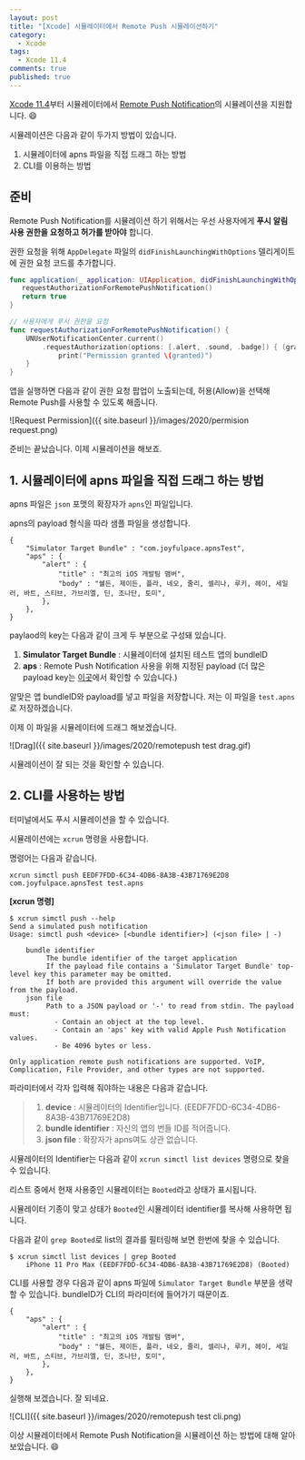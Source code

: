 ```yaml
---
layout: post
title: "[Xcode] 시뮬레이터에서 Remote Push 시뮬레이션하기"
category: 
  - Xcode
tags: 
  - Xcode 11.4
comments: true
published: true
---
```


[Xcode 11.4](https://developer.apple.com/documentation/xcode_release_notes/xcode_11_4_beta_release_notes)부터  시뮬레이터에서 [Remote Push Notification](https://developer.apple.com/library/archive/documentation/NetworkingInternet/Conceptual/RemoteNotificationsPG/APNSOverview.html#//apple_ref/doc/uid/TP40008194-CH8-SW1)의 시뮬레이션을 지원합니다. 😄

시뮬레이션은 다음과 같이 두가지 방법이 있습니다.

1. 시뮬레이터에 apns 파일을 직접 드래그 하는 방법
2. CLI를 이용하는 방법

## 준비

Remote Push Notification를 시뮬레이션 하기 위해서는 우선 사용자에게 **푸시 알림 사용 권한을 요청하고 허가를 받아야** 합니다.

권한 요청을 위해 `AppDelegate` 파일의 `didFinishLaunchingWithOptions` 델리게이트에 권한 요청 코드를 추가합니다.

```swift
func application(_ application: UIApplication, didFinishLaunchingWithOptions launchOptions: [UIApplication.LaunchOptionsKey: Any]?) -> Bool {
   requestAuthorizationForRemotePushNotification()
   return true
}

// 사용자에게 푸시 권한을 요청
func requestAuthorizationForRemotePushNotification() {
    UNUserNotificationCenter.current()
        .requestAuthorization(options: [.alert, .sound, .badge]) { (granted, error) in
            print("Permission granted \(granted)")
    }
}
```

앱을 실행하면 다음과 같이 권한 요청 팝업이 노출되는데, 허용(Allow)을 선택해 Remote Push를 사용할 수 있도록 해줍니다.

![Request Permission]({{ site.baseurl }}/images/2020/permision request.png)

준비는 끝났습니다. 이제 시뮬레이션을 해보죠.

## 1. 시뮬레이터에 apns 파일을 직접 드래그 하는 방법

apns 파일은 `json` 포맷의 확장자가  `apns`인 파일입니다.

apns의 payload 형식을 따라 샘플 파일을 생성합니다. 

```
{
    "Simulator Target Bundle" : "com.joyfulpace.apnsTest",
    "aps" : {
        "alert" : {
            "title" : "최고의 iOS 개발팀 맴버",
            "body" : "쉘든, 제이든, 플라, 네오, 줄리, 셀리나, 루키, 헤이, 세일러, 바트, 스티브, 가브리엘, 딘, 조나단, 토미",
        },
    },
}
```

paylaod의 key는 다음과 같이 크게 두 부분으로 구성돼 있습니다.

1.  **Simulator Target Bundle** : 시뮬레이터에 설치된 테스트 앱의 bundleID
2. **aps** : Remote Push Notification 사용을 위해 지정된 payload (더 많은 payload key는 [이곳](https://developer.apple.com/library/archive/documentation/NetworkingInternet/Conceptual/RemoteNotificationsPG/CreatingtheNotificationPayload.html#//apple_ref/doc/uid/TP40008194-CH10-SW1)에서 확인할 수 있습니다.)

알맞은 앱 bundleID와 payload를 넣고 파일을 저장합니다. 저는 이 파일을 `test.apns` 로 저장하겠습니다.

이제 이 파일을 시뮬레이터에 드래그 해보겠습니다.

![Drag]({{ site.baseurl }}/images/2020/remotepush test drag.gif)

시뮬레이션이 잘 되는 것을 확인할 수 있습니다.

## 2. CLI를 사용하는 방법

터미널에서도 푸시 시뮬레이션을 할 수 있습니다.

시뮬레이션에는 `xcrun` 명령을 사용합니다.

명령어는 다음과 같습니다.

```
xcrun simctl push EEDF7FDD-6C34-4DB6-8A3B-43B71769E2D8 com.joyfulpace.apnsTest test.apns
```

**[xcrun 명령]**

```
$ xcrun simctl push --help
Send a simulated push notification
Usage: simctl push <device> [<bundle identifier>] (<json file> | -)

	bundle identifier
	     The bundle identifier of the target application
	     If the payload file contains a 'Simulator Target Bundle' top-level key this parameter may be omitted.
	     If both are provided this argument will override the value from the payload.
	json file
	     Path to a JSON payload or '-' to read from stdin. The payload must:
	       - Contain an object at the top level.
	       - Contain an 'aps' key with valid Apple Push Notification values.
	       - Be 4096 bytes or less.

Only application remote push notifications are supported. VoIP, Complication, File Provider, and other types are not supported.
```

파라미터에서 각자 입력해 줘야하는 내용은 다음과 같습니다.

> 1. **device** : 시뮬레이터의 Identifier입니다. (EEDF7FDD-6C34-4DB6-8A3B-43B71769E2D8)
> 2. **bundle identifier** : 자신의 앱의 번들 ID를 적어줍니다.
> 3. **json file** : 확장자가 apns여도 상관 없습니다.

시뮬레이터의 Identifier는 다음과 같이 `xcrun simctl list devices` 명령으로 찾을 수 있습니다.

리스트 중에서 현재 사용중인 시뮬레이터는 `Booted`라고 상태가 표시됩니다.

시뮬레이터 기종이 맞고 상태가 `Booted`인 시뮬레이터 identifier를 복사해 사용하면 됩니다.

다음과 같이 `grep Booted`로 list의 결과를 필터링해 보면 한번에 찾을 수 있습니다.
 
```
$ xcrun simctl list devices | grep Booted
    iPhone 11 Pro Max (EEDF7FDD-6C34-4DB6-8A3B-43B71769E2D8) (Booted) 
```

CLI를 사용할 경우 다음과 같이 apns 파일에 `Simulator Target Bundle` 부분을 생략할 수 있습니다. 
bundleID가 CLI의 파라미터에 들어가기 때문이죠.

```
{
    "aps" : {
        "alert" : {
            "title" : "최고의 iOS 개발팀 맴버",
            "body" : "쉘든, 제이든, 플라, 네오, 줄리, 셀리나, 루키, 헤이, 세일러, 바트, 스티브, 가브리엘, 딘, 조나단, 토미",
        },
    },
}
```

실행해 보겠습니다. 잘 되네요.

![CLI]({{ site.baseurl }}/images/2020/remotepush test cli.png)

이상 시뮬레이터에서 Remote Push Notification을 시뮬레이션 하는 방법에 대해 알아 보았습니다. 😄